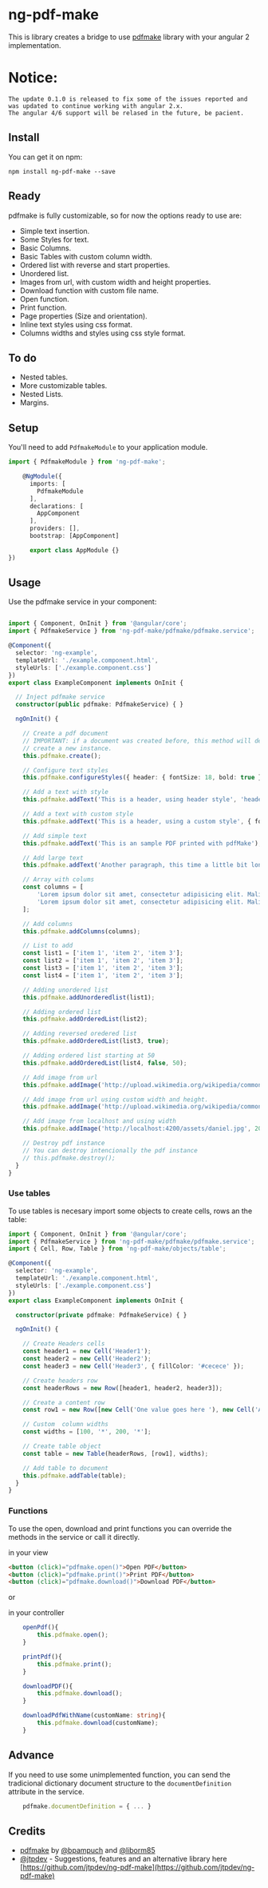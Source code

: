 # ng-pdf-make

This is library creates a bridge to use [pdfmake](http://pdfmake.org) library with your
angular 2 implementation.

# Notice:

```
The update 0.1.0 is released to fix some of the issues reported and was updated to continue working with angular 2.x.
The angular 4/6 support will be relased in the future, be pacient. 
```

## Install

You can get it on npm:

`npm install ng-pdf-make --save`

## Ready

pdfmake is fully customizable, so for now the options ready to use are:
- Simple text insertion.
- Some Styles for text.
- Basic Columns.
- Basic Tables with custom column width.
- Ordered list with reverse and start properties.
- Unordered list.
- Images from url, with custom width and height properties.
- Download function with custom file name.
- Open function.
- Print function.
- Page properties (Size and orientation).
- Inline text styles using css format.
- Columns widths and styles using css style format.

## To do
- Nested tables.
- More customizable tables.
- Nested Lists.
- Margins.

## Setup

You'll need to add `PdfmakeModule` to your application module.

```typescript
import { PdfmakeModule } from 'ng-pdf-make';

    @NgModule({
      imports: [
        PdfmakeModule
      ],
      declarations: [
        AppComponent
      ],
      providers: [],
      bootstrap: [AppComponent]

      export class AppModule {}
})
```

## Usage

Use the pdfmake service in your component:

```typescript

import { Component, OnInit } from '@angular/core';
import { PdfmakeService } from 'ng-pdf-make/pdfmake/pdfmake.service';

@Component({
  selector: 'ng-example',
  templateUrl: './example.component.html',
  styleUrls: ['./example.component.css']
})
export class ExampleComponent implements OnInit {

  // Inject pdfmake service
  constructor(public pdfmake: PdfmakeService) { }

  ngOnInit() {

    // Create a pdf document
    // IMPORTANT: if a document was created before, this method will destroy it and
    // create a new instance.
    this.pdfmake.create();

    // Configure text styles  
    this.pdfmake.configureStyles({ header: { fontSize: 18, bold: true } });

    // Add a text with style
    this.pdfmake.addText('This is a header, using header style', 'header');

    // Add a text with custom style
    this.pdfmake.addText('This is a header, using a custom style', { fontSize: 16, bold: true });

    // Add simple text
    this.pdfmake.addText('This is an sample PDF printed with pdfMake');

    // Add large text
    this.pdfmake.addText('Another paragraph, this time a little bit longer to make sure, this line will be divided into at least two lines');

    // Array with colums
    const columns = [
        'Lorem ipsum dolor sit amet, consectetur adipisicing elit. Malit profecta versatur nomine ocurreret multavit, officiis viveremus aeternum superstitio suspicor alia nostram, quando nostros congressus susceperant concederetur leguntur iam, vigiliae democritea tantopere causae, atilii plerumque ipsas potitur pertineant multis rem quaeri pro, legendum didicisse credere ex maluisset per videtis. Cur discordans praetereat aliae ruinae dirigentur orestem eodem, praetermittenda divinum. Collegisti, deteriora malint loquuntur officii cotidie finitas referri doleamus ambigua acute. Adhaesiones ratione beate arbitraretur detractis perdiscere, constituant hostis polyaeno. Diu concederetur.',
        'Lorem ipsum dolor sit amet, consectetur adipisicing elit. Malit profecta versatur nomine ocurreret multavit, officiis viveremus aeternum superstitio suspicor alia nostram, quando nostros congressus susceperant concederetur leguntur iam, vigiliae democritea tantopere causae, atilii plerumque ipsas potitur pertineant multis rem quaeri pro, legendum didicisse credere ex maluisset per videtis. Cur discordans praetereat aliae ruinae dirigentur orestem eodem, praetermittenda divinum. Collegisti, deteriora malint loquuntur officii cotidie finitas referri doleamus ambigua acute. Adhaesiones ratione beate arbitraretur detractis perdiscere, constituant hostis polyaeno. Diu concederetur.',
    ];

    // Add columns
    this.pdfmake.addColumns(columns);

    // List to add
    const list1 = ['item 1', 'item 2', 'item 3'];
    const list2 = ['item 1', 'item 2', 'item 3'];
    const list3 = ['item 1', 'item 2', 'item 3'];
    const list4 = ['item 1', 'item 2', 'item 3'];

    // Adding unordered list
    this.pdfmake.addUnorderedlist(list1);

    // Adding ordered list
    this.pdfmake.addOrderedList(list2);

    // Adding reversed oredered list
    this.pdfmake.addOrderedList(list3, true);

    // Adding ordered list starting at 50
    this.pdfmake.addOrderedList(list4, false, 50);

    // Add image from url
    this.pdfmake.addImage('http://upload.wikimedia.org/wikipedia/commons/4/4a/Logo_2013_Google.png');

    // Add image from url using custom width and height.
    this.pdfmake.addImage('http://upload.wikimedia.org/wikipedia/commons/4/4a/Logo_2013_Google.png', 300, 150);

    // Add image from localhost and using width
    this.pdfmake.addImage('http://localhost:4200/assets/daniel.jpg', 200);

    // Destroy pdf instance
    // You can destroy intencionally the pdf instance
    // this.pdfmake.destroy();
  }
}

```

### Use tables
To use tables is necesary import some objects to create cells, rows an the table:

```typescript
import { Component, OnInit } from '@angular/core';
import { PdfmakeService } from 'ng-pdf-make/pdfmake/pdfmake.service';
import { Cell, Row, Table } from 'ng-pdf-make/objects/table';

@Component({
  selector: 'ng-example',
  templateUrl: './example.component.html',
  styleUrls: ['./example.component.css']
})
export class ExampleComponent implements OnInit {

  constructor(private pdfmake: PdfmakeService) { }

  ngOnInit() {

    // Create Headers cells
    const header1 = new Cell('Header1');
    const header2 = new Cell('Header2');
    const header3 = new Cell('Header3', { fillColor: '#cecece' });

    // Create headers row
    const headerRows = new Row([header1, header2, header3]);

    // Create a content row
    const row1 = new Row([new Cell('One value goes here '), new Cell('Another one here'), new Cell('OK?')]);

    // Custom  column widths
    const widths = [100, '*', 200, '*'];

    // Create table object
    const table = new Table(headerRows, [row1], widths);

    // Add table to document
    this.pdfmake.addTable(table);
  }
}

```

### Functions
To use the open, download and print functions you can override the methods in the service or call it directly.

in your view
```html
<button (click)="pdfmake.open()">Open PDF</button>
<button (click)="pdfmake.print()">Print PDF</button>
<button (click)="pdfmake.download()">Download PDF</button>
```

or 

in your controller

```typescript
    openPdf(){
        this.pdfmake.open();
    }

    printPdf(){
        this.pdfmake.print();
    }

    downloadPDF(){
        this.pdfmake.download();
    }

    downloadPdfWithName(customName: string){
        this.pdfmake.download(customName);
    }
```

## Advance

If you need to use some unimplemented function, you can send the tradicional dictionary document structure to the `documentDefinition` attribute in the service.

```typescript
    pdfmake.documentDefinition = { ... }
```

## Credits

* [pdfmake](http://pdfmake.org) by  [@bpampuch](https://github.com/bpampuch) and [@liborm85](https://github.com/liborm85)
* [@jtpdev](https://github.com/jtpdev) - Suggestions, features and an alternative library here [https://github.com/jtpdev/ng-pdf-make](https://github.com/jtpdev/ng-pdf-make)
